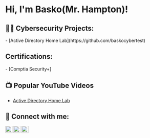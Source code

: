 <h1>Hi, I'm Basko(Mr. Hampton)!</h1>


<h2>👨‍💻 Cybersecurity Projects:</h2>
  - [Active Directory Home Lab](https://github.com/baskocybertest)

<h2>Certifications:</h2>
    - [Comptia Security+]

<h2>📺 Popular YouTube Videos</h2>

- [Active Directory Home Lab](https://www.youtube.com/watch?v=a83AS_V_s)


<h2> 🤳 Connect with me:</h2>


[<img align="left" alt="JoshMadakor | Twitter" width="22px" src="https://cdn.jsdelivr.net/npm/simple-icons@v3/icons/twitter.svg" />][twitter]
[<img align="left" alt="JoshMadakor | LinkedIn" width="22px" src="https://cdn.jsdelivr.net/npm/simple-icons@v3/icons/linkedin.svg" />][linkedin]
[<img align="left" alt="JoshMadakor | Instagram" width="22px" src="https://cdn.jsdelivr.net/npm/simple-icons@v3/icons/instagram.svg" />][instagram]

[twitter]: https://twitter.com/cyberbasko
[instagram]: https://www.instagram.com/cyberbasko/
[linkedin]: https://linkedin.com/in/brandon-hampton-630123233

<!--
**joshmadakor1/joshmadakor1** is a ✨ _special_ ✨ repository because its `README.md` (this file) appears on your GitHub profile.

Here are some ideas to get you started:

- 🔭 I’m currently working on ...
- 🌱 I’m currently learning ...
- 👯 I’m looking to collaborate on ...
- 🤔 I’m looking for help with ...
- 💬 Ask me about ...
- 📫 How to reach me: ...
- 😄 Pronouns: ...
- ⚡ Fun fact: ...
-->
